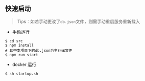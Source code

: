 ## 快速启动

> Tips：如若手动更改了`db.json`文件，则需手动重启服务重新载入

- 手动运行

```shell
$ cd src
$ npm install
# 其中本项目下的db.json为主存储文件
$ npm run start
```

- docker 运行

```shell
$ sh startup.sh
```

